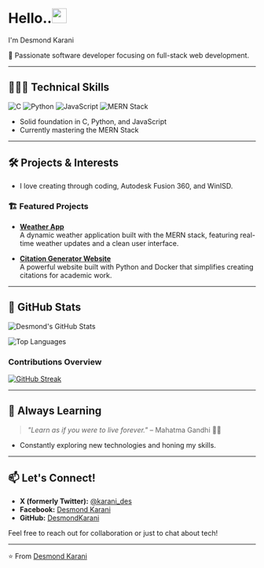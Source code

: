 <h1>Hello..<img src="https://media.giphy.com/media/hvRJCLFzcasrR4ia7z/giphy.gif" width="30px"/></h1>
I'm Desmond Karani

🚀 Passionate software developer focusing on full-stack web development.

---

## 👨🏿‍💻 Technical Skills
![C](https://img.shields.io/badge/C-%2300599C.svg?style=flat&logo=c&logoColor=white)
![Python](https://img.shields.io/badge/Python-%2314354C.svg?style=flat&logo=python&logoColor=white)
![JavaScript](https://img.shields.io/badge/JavaScript-%23F7DF1E.svg?style=flat&logo=javascript&logoColor=black)
![MERN Stack](https://img.shields.io/badge/MERN-Stack-%2361DAFB?style=flat&logo=react&logoColor=white)

- Solid foundation in C, Python, and JavaScript
- Currently mastering the MERN Stack

---

## 🛠️ Projects & Interests
- I love creating through coding, Autodesk Fusion 360, and WinISD.

### 🏗️ Featured Projects
- **[Weather App](https://github.com/DesmondKarani/weather-app)**  
  A dynamic weather application built with the MERN stack, featuring real-time weather updates and a clean user interface.

- **[Citation Generator Website](https://github.com/DesmondKarani/citePY)**  
  A powerful website built with Python and Docker that simplifies creating citations for academic work.

---

## 🌟 GitHub Stats
![Desmond's GitHub Stats](https://github-readme-stats.vercel.app/api?username=DesmondKarani&show_icons=true&count_private=true&theme=radical)

![Top Languages](https://github-readme-stats.vercel.app/api/top-langs/?username=DesmondKarani&layout=compact&count_private=true&theme=radical)

### Contributions Overview
[![GitHub Streak](https://streak-stats.demolab.com?user=DesmondKarani&theme=dark)](https://git.io/streak-stats)

---

## 🌱 Always Learning
> *"Learn as if you were to live forever."* – Mahatma Gandhi 💯💯

- Constantly exploring new technologies and honing my skills.

---

## 📫 Let's Connect!
- **X (formerly Twitter):** [@karani_des](https://twitter.com/karani_des)  
- **Facebook:** [Desmond Karani](https://www.facebook.com/desmondkarani)  
- **GitHub:** [DesmondKarani](https://github.com/DesmondKarani)  

Feel free to reach out for collaboration or just to chat about tech!

---

⭐️ From [Desmond Karani](https://github.com/DesmondKarani)
